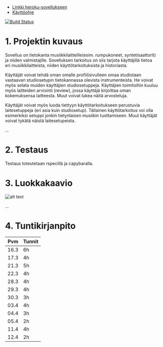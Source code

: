 - [Linkki heroku-sovellukseen](morning-castle-98652.herokuapp.com)
- [Käyttöohje](morning-castle-98652.herokuapp.com)

[![Build Status](https://travis-ci.org/sambo1111/synthspot.png)](https://travis-ci.org/sambo1111/synthspot)

# 1. Projektin kuvaus
Sovellus on tietokanta musiikkilaitteille(esim. rumpukoneet, syntetisaattorit) ja niiden valmistajille. Sovelluksen tarkoitus on siis tarjota käyttäjillä tietoa eri musiikkilaitteista, niiden käyttötarkoituksista ja historiasta.

Käyttäjät voivat tehdä oman omalle profiilisivulleen omaa studiotaan vastaavan studiosetupin tietokannassa olevista instrumenteista. He voivat myös selata muiden käyttäjien studiosetuppeja. Käyttäjien toimitoihin kuuluu myös laitteiden arviointi (review), jossa käyttäjä kirjoittaa oman kokemuksensa laitteesta. Muut voivat lukea näitä arvosteluja.

Käyttäjät voivat myös luoda tiettyyn käyttötarkoitukseen perustuvia laitesetuppeja (eri asia kuin studiosetup). Tällainen käyttötarkoitus voi olla esimerkiksi setuppi jonkin tietynlaisen musiikin tuottamiseen. Muut käyttäjät voivat tykätä näistä laitesetupeista.

...

# 2. Testaus
Testaus toteutetaan rspecillä ja capybaralla.

# 3. Luokkakaavio
![alt text](https://github.com/sambo1111/synthspot/blob/master/luokkakaavio_v2.jpg)

...

# 4. Tuntikirjanpito
|Pvm|Tunnit|
|---|------|
|16.3|6h|
|17.3|4h|
|21.3|5h|
|22.3|4h|
|28.3|4h|
|29.3|4h|
|30.3|3h|
|03.4|4h|
|04.4|3h|
|05.4|2h|
|11.4|4h|
|12.4|2h|
